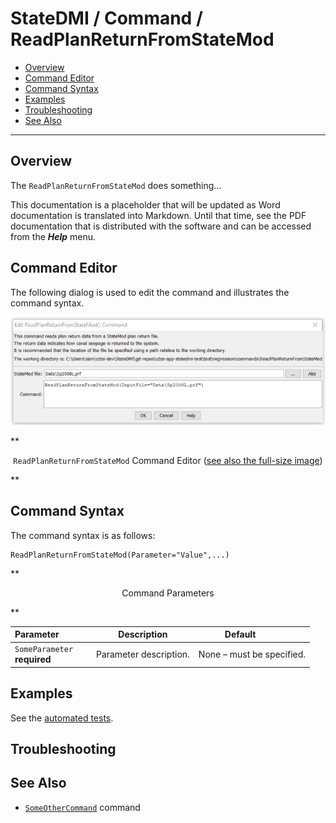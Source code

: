 # StateDMI / Command / ReadPlanReturnFromStateMod #

* [Overview](#overview)
* [Command Editor](#command-editor)
* [Command Syntax](#command-syntax)
* [Examples](#examples)
* [Troubleshooting](#troubleshooting)
* [See Also](#see-also)

-------------------------

## Overview ##

The `ReadPlanReturnFromStateMod` does something...

This documentation is a placeholder that will be updated as Word documentation is translated into Markdown.
Until that time, see the PDF documentation that is distributed with the software and can be accessed
from the ***Help*** menu.

## Command Editor ##

The following dialog is used to edit the command and illustrates the command syntax.

![ReadPlanReturnFromStateMod](ReadPlanReturnFromStateMod.png)

**<p style="text-align: center;">
`ReadPlanReturnFromStateMod` Command Editor (<a href="../ReadPlanReturnFromStateMod.png">see also the full-size image</a>)
</p>**

## Command Syntax ##

The command syntax is as follows:

```text
ReadPlanReturnFromStateMod(Parameter="Value",...)
```
**<p style="text-align: center;">
Command Parameters
</p>**

| **Parameter**&nbsp;&nbsp;&nbsp;&nbsp;&nbsp;&nbsp;&nbsp;&nbsp;&nbsp;&nbsp;&nbsp;&nbsp; | **Description** | **Default**&nbsp;&nbsp;&nbsp;&nbsp;&nbsp;&nbsp;&nbsp;&nbsp;&nbsp;&nbsp; |
| --------------|-----------------|----------------- |
|`SomeParameter`<br>**required**|Parameter description.|None – must be specified.|

## Examples ##

See the [automated tests](https://github.com/OpenWaterFoundation/cdss-app-statedmi-main/tree/master/test/regression/commands/ReadPlanReturnFromStateMod).

## Troubleshooting ##

## See Also ##

* [`SomeOtherCommand`](../SomeOtherCommand/SomeOtherCommand) command
